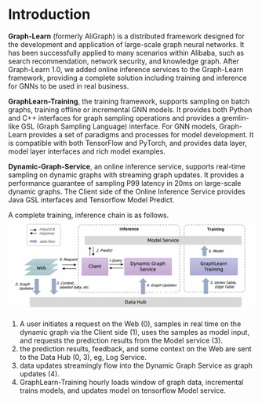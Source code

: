 # Introduction

**Graph-Learn** (formerly AliGraph) is a distributed framework designed for the development and application of large-scale graph neural networks.
It has been successfully applied to many scenarios within Alibaba, such as search recommendation, network security, and knowledge graph.
After Graph-Learn 1.0, we added online inference services to the Graph-Learn framework, providing a complete solution including training and inference for GNNs to be used in real business.

**GraphLearn-Training**, the training framework, supports sampling on batch graphs, training offline or incremental GNN models.
It provides both Python and C++ interfaces for graph sampling operations and provides a gremlin-like GSL (Graph Sampling Language) interface. For GNN models, Graph-Learn provides a set of paradigms and processes for model development. It is compatible with both TensorFlow and PyTorch, and provides data layer, model layer interfaces and rich model examples.

**Dynamic-Graph-Service**, an online inference service, supports real-time sampling on dynamic graphs with streaming graph updates.
It provides a performance guarantee of sampling P99 latency in 20ms on large-scale dynamic graphs. The Client side of the Online Inference Service provides Java GSL interfaces and Tensorflow Model Predict.


A complete training, inference chain is as follows.
![overview](../images/overview.png)
1. A user initiates a request on the Web (0), samples in real time on the dynamic graph via the Client side (1), uses the samples as model input, and requests the prediction results from the Model service (3).
2. the prediction results, feedback, and some context on the Web are sent to the Data Hub (0, 3), eg, Log Service.
3. data updates streamingly flow into the Dynamic Graph Service as graph updates (4).
4. GraphLearn-Training hourly loads window of graph data, incremental trains models, and updates model on tensorflow Model service.

